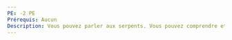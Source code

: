 ```yaml
---
PE: -2 PE
Prérequis: Aucun
Description: Vous pouvez parler aux serpents. Vous pouvez comprendre et communiquer avec les serpents ; bonus d’interaction avec les créatures reptiliennes.
---
```

